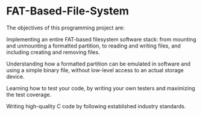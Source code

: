 # FAT-Based-File-System

The objectives of this programming project are:

Implementing an entire FAT-based filesystem software stack: from mounting and unmounting a formatted partition, to reading and writing files, and including creating and removing files.

Understanding how a formatted partition can be emulated in software and using a simple binary file, without low-level access to an actual storage device.

Learning how to test your code, by writing your own testers and maximizing the test coverage.

Writing high-quality C code by following established industry standards.
